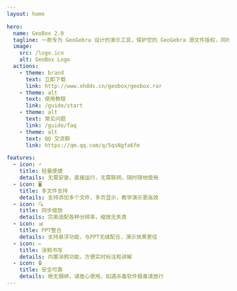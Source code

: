 ```yaml
---
layout: home

hero:
  name: GeoBox 2.0
  tagline: 一款专为 GeoGebra 设计的演示工具，保护您的 GeoGebra 源文件版权，同时提供强大的演示功能。
  image:
    src: /logo.ico
    alt: GeoBox Logo
  actions:
    - theme: brand
      text: 立即下载
      link: http://www.xhdds.cn/geobox/geobox.rar
    - theme: alt
      text: 使用教程
      link: /guide/start
    - theme: alt
      text: 常见问题
      link: /guide/faq
    - theme: alt
      text: QQ 交流群
      link: https://qm.qq.com/q/5qsNgfa6fm

features:
  - icon: ⚡
    title: 轻量便捷
    details: 无需安装，直接运行，无需联网，随时随地使用
  - icon: 🖥️
    title: 多文件支持
    details: 支持添加多个文件，多页显示，教学演示更高效
  - icon: 🔍
    title: 同步缩放
    details: 完美适配各种分辨率，缩放无失真
  - icon: 📊
    title: PPT整合
    details: 支持悬浮功能，与PPT无缝配合，演示效果更佳
  - icon: ✏️
    title: 涂鸦书写
    details: 内置涂鸦功能，方便实时标注和讲解
  - icon: 🔒
    title: 安全可靠
    details: 绝无捆绑，请放心使用，如遇杀毒软件报毒请放行
---
```

